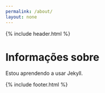 ```yaml
---
permalink: /about/
layout: none
---
```


{% include header.html %}

<h1>Informações sobre</h1>

Estou aprendendo a usar Jekyll.

{% include footer.html %}
